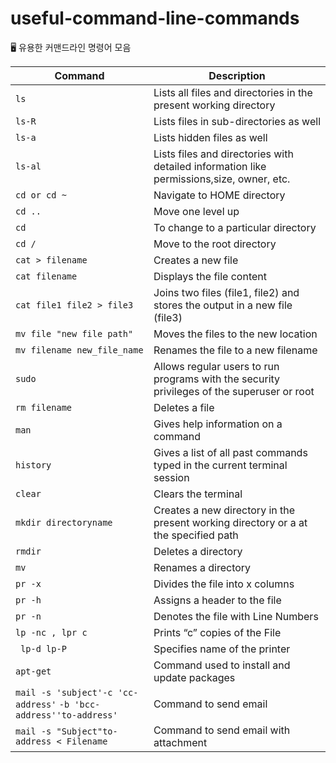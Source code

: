 # useful-command-line-commands
🖥 유용한 커맨드라인 명령어 모음

| Command                                                      | Description                                                  |
| ------------------------------------------------------------ | ------------------------------------------------------------ |
| `ls`                                                         | Lists all files and directories in the present working directory |
| `ls-R`                                                       | Lists files in sub-directories as well                       |
| `ls-a`                                                       | Lists hidden files as well                                   |
| `ls-al`                                                      | Lists files and directories with detailed information like permissions,size, owner, etc. |
| `cd or cd ~`                                                 | Navigate to HOME directory                                   |
| `cd ..`                                                      | Move one level up                                            |
| `cd`                                                         | To change to a particular directory                          |
| `cd /`                                                       | Move to the root directory                                   |
| `cat > filename`                                             | Creates a new file                                           |
| `cat filename`                                               | Displays the file content                                    |
| `cat file1 file2 > file3`                                    | Joins two files (file1, file2) and stores the output in a new file (file3) |
| `mv file "new file path"`                                    | Moves the files to the new location                          |
| `mv filename new_file_name`                                  | Renames the file to a new filename                           |
| `sudo`                                                       | Allows regular users to run programs with the security privileges of the superuser or root |
| `rm filename`                                                | Deletes a file                                               |
| `man`                                                        | Gives help information on a command                          |
| `history`                                                    | Gives a list of all past commands typed in the current terminal session |
| `clear`                                                      | Clears the terminal                                          |
| `mkdir directoryname`                                        | Creates a new directory in the present working directory or a at the specified path |
| `rmdir`                                                      | Deletes a directory                                          |
| `mv`                                                         | Renames a directory                                          |
| `pr -x`                                                      | Divides the file into x columns                              |
| `pr -h`                                                      | Assigns a header to the file                                 |
| `pr -n`                                                      | Denotes the file with Line Numbers                           |
| `lp -nc , lpr c`                                             | Prints “c” copies of the File                                |
| ` lp-d lp-P`                                                 | Specifies name of the printer                                |
| `apt-get`                                                    | Command used to install and update packages                  |
| `mail -s 'subject'-c 'cc-address'` `-b 'bcc-address''to-address'` | Command to send email                                        |
| `mail -s "Subject"to-address < Filename`                     | Command to send email with attachment                        |


